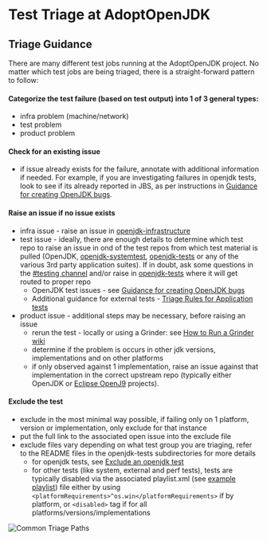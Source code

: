 <!--
 Licensed under the Apache License, Version 2.0 (the "License");
 you may not use this file except in compliance with the License.
 You may obtain a copy of the License at

 [1]https://www.apache.org/licenses/LICENSE-2.0

 Unless required by applicable law or agreed to in writing, software
 distributed under the License is distributed on an "AS IS" BASIS,
 WITHOUT WARRANTIES OR CONDITIONS OF ANY KIND, either express or implied.
 See the License for the specific language governing permissions and
 -->

# Test Triage at AdoptOpenJDK

## Triage Guidance

There are many different test jobs running at the AdoptOpenJDK project.  No matter which test jobs are being triaged, there is a straight-forward pattern to follow: 
#### Categorize the test failure (based on test output) into 1 of 3 general types: 
- infra problem (machine/network)
- test problem
- product problem 
#### Check for an existing issue 
- if issue already exists for the failure, annotate with additional information if needed.  For example, if you are investigating failures in openjdk tests, look to see if its already reported in JBS, as per instructions in [Guidance for creating OpenJDK bugs](https://github.com/AdoptOpenJDK/openjdk-tests/wiki/Guidance-for-Creating-OpenJDK-Test-Defects). 
#### Raise an issue if no issue exists
- infra issue - raise an issue in [openjdk-infrastructure](https://github.com/AdoptOpenJDK/openjdk-infrastructure/issues)
- test issue - ideally, there are enough details to determine which test repo to raise an issue in ond of the test repos from which test material is pulled (OpenJDK, [openjdk-systemtest](https://github.com/AdoptOpenJDK/openjdk-systemtest/issues), [openjdk-tests](https://github.com/AdoptOpenJDK/openjdk-tests/issues) or any of the various 3rd party application suites).  If in doubt, ask some questions in the [#testing channel](https://adoptopenjdk.slack.com/messages/C5219G28G) and/or raise in [openjdk-tests](https://github.com/AdoptOpenJDK/openjdk-tests/issues) where it will get routed to proper repo
  - OpenJDK test issues - see [Guidance for creating OpenJDK bugs](https://github.com/AdoptOpenJDK/openjdk-tests/wiki/Guidance-for-Creating-OpenJDK-Test-Defects) 
  - Additional guidance for external tests - [Triage Rules for Application tests](https://github.com/AdoptOpenJDK/openjdk-tests/tree/master/external#triage-rules)
- product issue - additional steps may be necessary, before raising an issue
  - rerun the test - locally or using a Grinder: see [How to Run a Grinder wiki](https://github.com/AdoptOpenJDK/openjdk-tests/wiki/How-to-Run-a-Grinder-Build-on-Jenkins)
  - determine if the problem is occurs in other jdk versions, implementations and on other platforms
  - if only observed against 1 implementation, raise an issue against that implementation in the correct upstream repo (typically either OpenJDK or [Eclipse OpenJ9](https://github.com/eclipse/openj9/issues) projects).  
#### Exclude the test
- exclude in the most minimal way possible, if failing only on 1 platform, version or implementation, only exclude for that instance
- put the full link to the associated open issue into the exclude file
- exclude files vary depending on what test group you are triaging, refer to the README files in the openjdk-tests subdirectories for more details
  - for openjdk tests, see [Exclude an openjdk test](https://github.com/AdoptOpenJDK/openjdk-tests/tree/master/openjdk#exclude-a-testcase)
  - for other tests (like system, external and perf tests), tests are typically disabled via the associated playlist.xml (see [example playlist](https://github.com/AdoptOpenJDK/openjdk-tests/blob/master/external/example-test/playlist.xml)) file either by using `<platformRequirements>^os.win</platformRequirements>` if by platform, or `<disabled>` tag if for all platforms/versions/implementations

![Common Triage Paths](./diagrams/commonTriagePaths.png)
